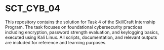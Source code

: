 # SCT_CYB_04
This repository contains the solution for Task 4 of the SkillCraft Internship Program. The task focuses on foundational cybersecurity practices including encryption, password strength evaluation, and keylogging basics, executed using Kali Linux. All scripts, documentation, and relevant outputs are included for reference and learning purposes.
